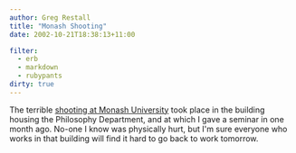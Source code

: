 ```yaml
---
author: Greg Restall
title: "Monash Shooting"
date: 2002-10-21T18:38:13+11:00

filter:
  - erb
  - markdown
  - rubypants
dirty: true
---
```


<p>The terrible <a href="http://www.abc.net.au/news/2002/10/item20021021120337_1.htm">shooting at Monash University</a> took place in the building housing the Philosophy Department, and at which I gave a seminar in one month ago.
No-one I know was physically hurt, but I'm sure everyone who works in that building will find it hard to go back to work tomorrow.</p>
